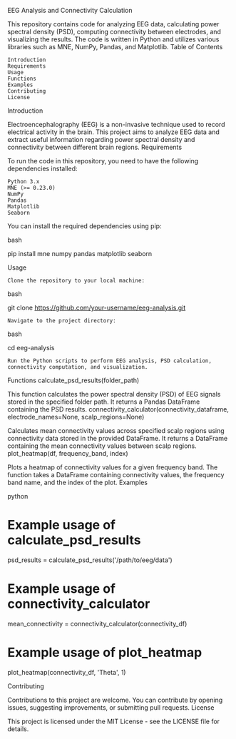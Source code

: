 EEG Analysis and Connectivity Calculation

This repository contains code for analyzing EEG data, calculating power spectral density (PSD), computing connectivity between electrodes, and visualizing the results. The code is written in Python and utilizes various libraries such as MNE, NumPy, Pandas, and Matplotlib.
Table of Contents

    Introduction
    Requirements
    Usage
    Functions
    Examples
    Contributing
    License

Introduction

Electroencephalography (EEG) is a non-invasive technique used to record electrical activity in the brain. This project aims to analyze EEG data and extract useful information regarding power spectral density and connectivity between different brain regions.
Requirements

To run the code in this repository, you need to have the following dependencies installed:

    Python 3.x
    MNE (>= 0.23.0)
    NumPy
    Pandas
    Matplotlib
    Seaborn

You can install the required dependencies using pip:

bash

pip install mne numpy pandas matplotlib seaborn

Usage

    Clone the repository to your local machine:

bash

git clone https://github.com/your-username/eeg-analysis.git

    Navigate to the project directory:

bash

cd eeg-analysis

    Run the Python scripts to perform EEG analysis, PSD calculation, connectivity computation, and visualization.

Functions
calculate_psd_results(folder_path)

This function calculates the power spectral density (PSD) of EEG signals stored in the specified folder path. It returns a Pandas DataFrame containing the PSD results.
connectivity_calculator(connectivity_dataframe, electrode_names=None, scalp_regions=None)

Calculates mean connectivity values across specified scalp regions using connectivity data stored in the provided DataFrame. It returns a DataFrame containing the mean connectivity values between scalp regions.
plot_heatmap(df, frequency_band, index)

Plots a heatmap of connectivity values for a given frequency band. The function takes a DataFrame containing connectivity values, the frequency band name, and the index of the plot.
Examples

python

# Example usage of calculate_psd_results
psd_results = calculate_psd_results('/path/to/eeg/data')

# Example usage of connectivity_calculator
mean_connectivity = connectivity_calculator(connectivity_df)

# Example usage of plot_heatmap
plot_heatmap(connectivity_df, 'Theta', 1)

Contributing

Contributions to this project are welcome. You can contribute by opening issues, suggesting improvements, or submitting pull requests.
License

This project is licensed under the MIT License - see the LICENSE file for details.
